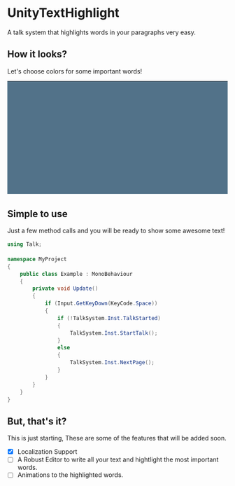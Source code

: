 # UnityTextHighlight
A talk system that highlights words in your paragraphs very easy.

## How it looks?
Let's choose colors for some important words!

![](ReadmeFiles/TalkCloudDemo2.gif)

## Simple to use
Just a few method calls and you will be ready to show some awesome text!
```c#
using Talk;

namespace MyProject
{
    public class Example : MonoBehaviour
    {
        private void Update()
        {
            if (Input.GetKeyDown(KeyCode.Space))
            {
                if (!TalkSystem.Inst.TalkStarted)
                {
                    TalkSystem.Inst.StartTalk();
                }
                else
                {
                    TalkSystem.Inst.NextPage();
                }
            }
        }
    }
}
```

## But, that's it?
This is just starting, These are some of the features that will be added soon.

- [x] Localization Support
- [ ] A Robust Editor to write all your text and hightlight the most important words.
- [ ] Animations to the highlighted words.
